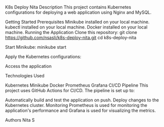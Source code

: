 K8s Deploy Nita
Description
This project contains Kubernetes configurations for deploying a web application using Nginx and MySQL.

Getting Started
Prerequisites
Minikube installed on your local machine.
kubectl installed on your local machine.
Docker installed on your local machine.
Running the Application
Clone this repository: git clone https://github.com/nsasli/k8s-deploy-nita.git cd k8s-deploy-nita

Start Minikube: minikube start

Apply the Kubernetes configurations:

Access the application

Technologies Used

Kubernetes
Minikube
Docker
Prometheus
Grafana
CI/CD Pipeline
This project uses GitHub Actions for CI/CD. The pipeline is set up to:

Automatically build and test the application on push. Deploy changes to the Kubernetes cluster. Monitoring Prometheus is used for monitoring the application's performance and Grafana is used for visualizing the metrics.

Authors 
Nita S
